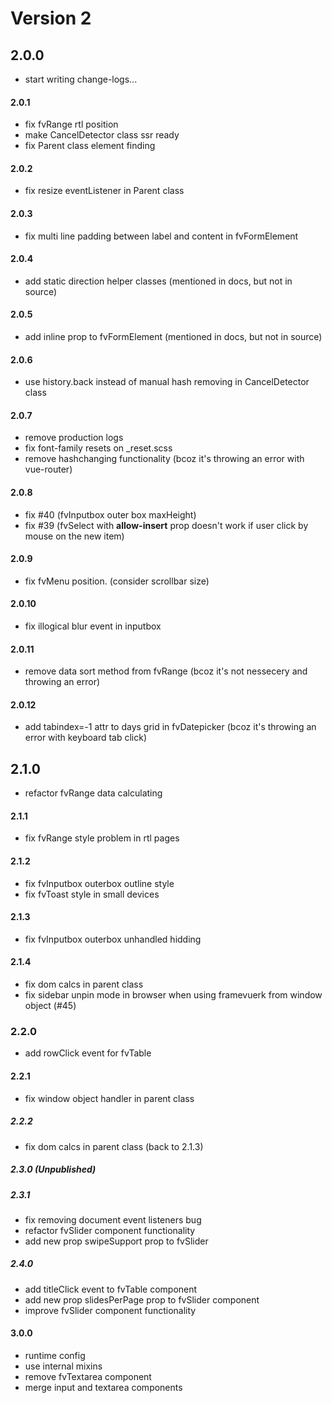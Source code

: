 # Version 2


## 2.0.0
- start writing change-logs...

#### 2.0.1
- fix fvRange rtl position
- make CancelDetector class ssr ready
- fix Parent class element finding

#### 2.0.2
- fix resize eventListener in Parent class

#### 2.0.3
- fix multi line padding between label and content in fvFormElement

#### 2.0.4
- add static direction helper classes (mentioned in docs, but not in source)

#### 2.0.5
- add inline prop to fvFormElement (mentioned in docs, but not in source)

#### 2.0.6
- use history.back instead of manual hash removing in CancelDetector class

#### 2.0.7
- remove production logs
- fix font-family resets on _reset.scss
- remove hashchanging functionality (bcoz it's throwing an error with vue-router)

#### 2.0.8
- fix #40 (fvInputbox outer box maxHeight)
- fix #39 (fvSelect with **allow-insert** prop doesn't work if user click by mouse on the new item)

#### 2.0.9
- fix fvMenu position. (consider scrollbar size)

#### 2.0.10
- fix illogical blur event in inputbox

#### 2.0.11
- remove data sort method from fvRange (bcoz it's not nessecery and throwing an error)

#### 2.0.12
- add tabindex=-1 attr to days grid in fvDatepicker (bcoz it's throwing an error with keyboard tab click)

## 2.1.0
- refactor fvRange data calculating

#### 2.1.1
- fix fvRange style problem in rtl pages

#### 2.1.2
- fix fvInputbox outerbox outline style
- fix fvToast style in small devices

#### 2.1.3
- fix fvInputbox outerbox unhandled hidding

#### 2.1.4
- fix dom calcs in parent class
- fix sidebar unpin mode in browser when using framevuerk from window object (#45)

### 2.2.0
- add rowClick event for fvTable

#### 2.2.1
- fix window object handler in parent class

##### 2.2.2
- fix dom calcs in parent class (back to 2.1.3)

##### 2.3.0 (Unpublished)

##### 2.3.1
- fix removing document event listeners bug
- refactor fvSlider component functionality
- add new prop swipeSupport prop to fvSlider

##### 2.4.0
- add titleClick event to fvTable component
- add new prop slidesPerPage prop to fvSlider component
- improve fvSlider component functionality

#### 3.0.0
- runtime config
- use internal mixins
- remove fvTextarea component
- merge input and textarea components